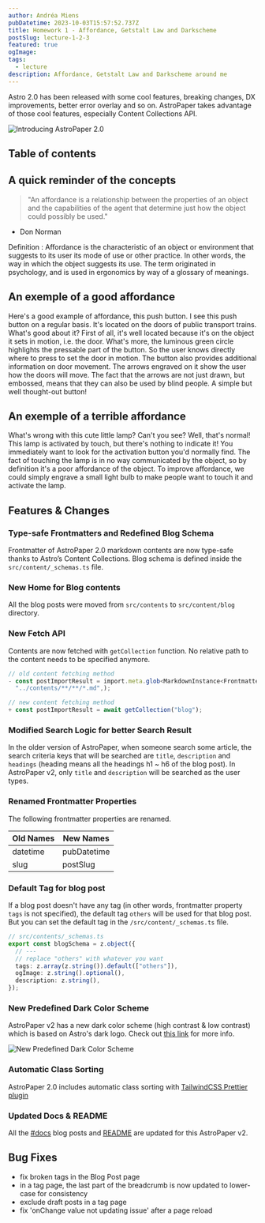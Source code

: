 ```yaml
---
author: Andréa Miens
pubDatetime: 2023-10-03T15:57:52.737Z
title: Homework 1 - Affordance, Getstalt Law and Darkscheme
postSlug: lecture-1-2-3
featured: true
ogImage:
tags:
  - lecture
description: Affordance, Getstalt Law and Darkscheme around me
---
```


Astro 2.0 has been released with some cool features, breaking changes, DX improvements, better error overlay and so on. AstroPaper takes advantage of those cool features, especially Content Collections API.

<!-- ![Introducing AstroPaper 2.0](https://user-images.githubusercontent.com/53733092/215683840-dc2502f5-8c5a-44f0-a26c-4e7180455056.png) -->

![Introducing AstroPaper 2.0](https://user-images.githubusercontent.com/53733092/215771435-25408246-2309-4f8b-a781-1f3d93bdf0ec.png)

## Table of contents

## A quick reminder of the concepts

>"An affordance is a relationship between the properties of an object and the capabilities of the agent that determine just how the object could possibly be used." 
- Don Norman

Definition : Affordance is the characteristic of an object or environment that suggests to its user its mode of use or other practice. In other words, the way in which the object suggests its use. The term originated in psychology, and is used in ergonomics by way of a glossary of meanings.

## An exemple of a good affordance

Here's a good example of affordance, this push button. I see this push button on a regular basis. It's located on the doors of public transport trains. What's good about it? First of all, it's well located because it's on the object it sets in motion, i.e. the door. What's more, the luminous green circle highlights the pressable part of the button. So the user knows directly where to press to set the door in motion. The button also provides additional information on door movement. The arrows engraved on it show the user how the doors will move. The fact that the arrows are not just drawn, but embossed, means that they can also be used by blind people. A simple but well thought-out button! 

## An exemple of a terrible affordance 

What's wrong with this cute little lamp? Can't you see? Well, that's normal! This lamp is activated by touch, but there's nothing to indicate it! You immediately want to look for the activation button you'd normally find. The fact of touching the lamp is in no way communicated by the object, so by definition it's a poor affordance of the object. To improve affordance, we could simply engrave a small light bulb to make people want to touch it and activate the lamp.


## Features & Changes

### Type-safe Frontmatters and Redefined Blog Schema

Frontmatter of AstroPaper 2.0 markdown contents are now type-safe thanks to Astro’s Content Collections. Blog schema is defined inside the `src/content/_schemas.ts` file.

### New Home for Blog contents

All the blog posts were moved from `src/contents` to `src/content/blog` directory.

### New Fetch API

Contents are now fetched with `getCollection` function. No relative path to the content needs to be specified anymore.

```ts
// old content fetching method
- const postImportResult = import.meta.glob<MarkdownInstance<Frontmatter>>(
  "../contents/**/**/*.md",);

// new content fetching method
+ const postImportResult = await getCollection("blog");
```

### Modified Search Logic for better Search Result

In the older version of AstroPaper, when someone search some article, the search criteria keys that will be searched are `title`, `description` and `headings` (heading means all the headings h1 ~ h6 of the blog post). In AstroPaper v2, only `title` and `description` will be searched as the user types.

### Renamed Frontmatter Properties

The following frontmatter properties are renamed.

| Old Names | New Names   |
| --------- | ----------- |
| datetime  | pubDatetime |
| slug      | postSlug    |

### Default Tag for blog post

If a blog post doesn't have any tag (in other words, frontmatter property `tags` is not specified), the default tag `others` will be used for that blog post. But you can set the default tag in the `/src/content/_schemas.ts` file.

```ts
// src/contents/_schemas.ts
export const blogSchema = z.object({
  // ---
  // replace "others" with whatever you want
  tags: z.array(z.string()).default(["others"]),
  ogImage: z.string().optional(),
  description: z.string(),
});
```

### New Predefined Dark Color Scheme

AstroPaper v2 has a new dark color scheme (high contrast & low contrast) which is based on Astro's dark logo. Check out [this link](https://astro-paper.pages.dev/posts/predefined-color-schemes#astro-dark) for more info.

![New Predefined Dark Color Scheme](https://user-images.githubusercontent.com/53733092/215680520-59427bb0-f4cb-48c0-bccc-f182a428d72d.svg)

### Automatic Class Sorting

AstroPaper 2.0 includes automatic class sorting with [TailwindCSS Prettier plugin](https://tailwindcss.com/blog/automatic-class-sorting-with-prettier)

### Updated Docs & README

All the [#docs](https://astro-paper.pages.dev/tags/docs/) blog posts and [README](https://github.com/satnaing/astro-paper#readme) are updated for this AstroPaper v2.

## Bug Fixes

- fix broken tags in the Blog Post page
- in a tag page, the last part of the breadcrumb is now updated to lower-case for consistency
- exclude draft posts in a tag page
- fix 'onChange value not updating issue' after a page reload
